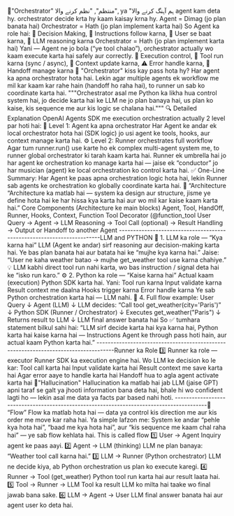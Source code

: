 🔹"Orchestrator" منتظم", "نظم کرنے والا", ya "ہم آہنگ کرنے والا
agent kam deta hy. orchestrator decide krta hy kaam kaisay krna hy.
Agent = Dimag (jo plan banata hai)
Orchestrator = Hath (jo plan implement karta hai)
So Agent ka role hai:
🧩 Decision Making, 📖 Instructions follow karna, 💬 User se baat karna, 🧠 LLM reasoning karna
Orchestrator = Hath (jo plan implement karta hai)
Yani — Agent ne jo bola (“ye tool chalao”), orchestrator actually wo kaam execute karta hai safely aur correctly.
🔄 Execution control, 🧱 Tool run karna (sync / async), 🧩 Context update karna, ⚠️ Error handle karna, 🤝 Handoff manage karna
🔹 "Orchestrator" kiss kay pass hota hy?
Har agent ka apna orchestrator hota hai.
Lekin agar multiple agents ek workflow me mil kar kaam kar rahe hain (handoff ho raha hai),
to runner un sab ko coordinate karta hai.
"""Orchestrator asal me Python ka likha hua control system hai,
jo decide karta hai ke LLM ne jo plan banaya hai,
us plan ko kaise, kis sequence me aur kis logic se chalana hai."""
🔍 Detailed Explanation
OpenAI Agents SDK me execution orchestration actually 2 level par hoti hai:
🧠 Level 1: Agent ka apna orchestrator
Har Agent ke andar ek local orchestrator hota hai (SDK logic)
jo usi agent ke tools, hooks, aur context manage karta hai.
⚙️ Level 2: Runner orchestrates full workflow
Agar tum runner.run() use karte ho ek complex multi-agent system me,
to runner global orchestrator ki tarah kaam karta hai.
Runner ek umbrella hai jo har agent ke orchestration ko manage karta hai
— jaise ek “conductor” jo har musician (agent) ke local orchestration ko control karta hai.
✅ One-Line Summary:
Har Agent ke paas apna orchestration logic hota hai,
lekin Runner sab agents ke orchestration ko globally coordinate karta hai.
🔹 “Architecture 
“Architecture ka matlab hai — system ka design aur structure, jisme ye define hota hai ke har hissa kya karta hai aur wo mil kar kaise kaam karta hai.”
Core Components (Architecture ke main blocks)
Agent, Tool, HandOff, Runner, Hooks, Context, Function Tool Decorator (@function_tool
User Query → Agent → LLM Reasoning → Tool Call (optional) → 
Result Handling → Output or Handoff to another Agent
-----------------------------------------------------------------------LLM and PYTHON
🧠 1. LLM ka role — “Kya karna hai”
LLM (Agent ke andar) sirf reasoning aur decision-making karta hai.
Ye bas plan banata hai aur batata hai ke “mujhe kya karna hai.”
Jaise:
“User ne kaha weather batao → mujhe get_weather tool use karna chahiye.”
💡 LLM kabhi direct tool run nahi karta,
wo bas instruction / signal deta hai ke “isko run karo.”
⚙️ 2. Python ka role — “Kaise karna hai”
Actual kaam (execution) Python SDK karta hai.
Yani:
Tool run karna
Input validate karna
Result context me daalna
Hooks trigger karna
Error handle karna
Ye sab Python orchestration karta hai — LLM nahi.
🔁 4. Full flow example:
User Query
   ↓
Agent (LLM)
   ↓
LLM decides: “Call tool get_weather(city='Paris')”
   ↓
Python SDK (Runner / Orchestrator)
   ↓
Executes get_weather("Paris")
   ↓
Returns result to LLM
   ↓
LLM final answer banata hai
So ✅ tumhara statement bilkul sahi hai:
“LLM sirf decide karta hai kya karna hai,
Python karta hai kaise karna hai —
Instructions Agent ke through pass hoti hain,
aur actual kaam Python karta hai.”
------------------------------------------------------------------------------------Runner ka Role
3️⃣ Runner ka role — executor
Runner SDK ka execution engine hai.
Wo LLM ke decision ko le kar:
Tool call karta hai
Input validate karta hai
Result context me save karta hai
Agar error aaye to handle karta hai
Handoff hua to agla agent activate karta hai
🔹"Hallucination"
Hallucination ka matlab hai jab LLM (jaise GPT) apni taraf se galt ya jhooti information bana deta hai,
bhale hi wo confident lagti ho — lekin asal me data ya facts par based nahi hoti.
-----------------------------------------------------------------------------------------🔹 “Flow”
Flow ka matlab hota hai —
data ya control kis direction me aur kis order me move kar raha hai.
Ya simple lafzon me:
System ke andar “pehle kya hota hai”, “baad me kya hota hai”, aur “kis sequence me kaam chal raha hai” —
ye sab flow kehlata hai.
This is called flow 
1️⃣ User → Agent
Inquiry agent ke paas aayi.
2️⃣ Agent → LLM (thinking)
LLM ne plan banaya: “Weather tool call karna hai.”
3️⃣ LLM → Runner (Python orchestrator)
LLM ne decide kiya, ab Python orchestration us plan ko execute karegi.
4️⃣ Runner → Tool (get_weather)
Python tool run karta hai aur result laata hai.
5️⃣ Tool → Runner → LLM
Tool ka result LLM ko milta hai taake wo final jawab bana sake.
6️⃣ LLM → Agent → User
LLM final answer banata hai aur agent user ko deta hai.



















